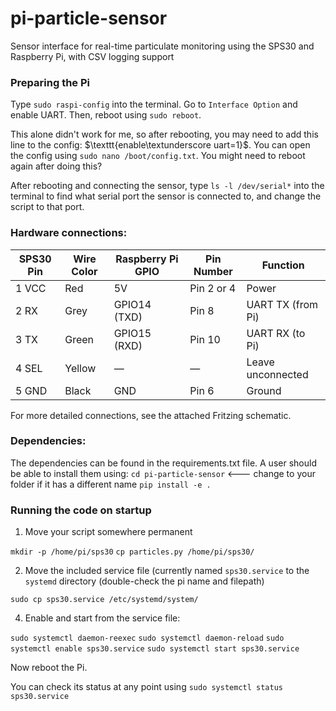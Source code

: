 # pi-particle-sensor
Sensor interface for real-time particulate monitoring using the SPS30 and Raspberry Pi, with CSV logging support

### Preparing the Pi
Type $\texttt{sudo raspi-config}$ into the terminal. Go to $\texttt{Interface Option}$ and enable UART. Then, reboot using $\texttt{sudo reboot}$. 

This alone didn't work for me, so after rebooting, you may need to add this line to the config: $\texttt{enable\textunderscore uart=1}$.
You can open the config using $\texttt{sudo nano /boot/config.txt}$. You might need to reboot again after doing this? 

After rebooting and connecting the sensor, type $\texttt{ls -l /dev/serial*}$ into the terminal to find what serial port the sensor is connected to, and change the script to that port.

### Hardware connections:

| SPS30 Pin | Wire Color | Raspberry Pi GPIO | Pin Number | Function             |
|-----------|------------|-------------------|-------------|---------------------|
| 1 VCC     | Red        | 5V                | Pin 2 or 4  | Power               |
| 2 RX      | Grey       | GPIO14 (TXD)      | Pin 8       | UART TX (from Pi)   |
| 3 TX      | Green      | GPIO15 (RXD)      | Pin 10      | UART RX (to Pi)     |
| 4 SEL     | Yellow     | —                 | —           | Leave unconnected   |
| 5 GND     | Black      | GND               | Pin 6       | Ground              |

For more detailed connections, see the attached Fritzing schematic.


### Dependencies:
The dependencies can be found in the requirements.txt file. A user should be able to install them using:
$\texttt{cd pi-particle-sensor}$ <--- change to your folder if it has a different name
$\texttt{pip install -e .}$


### Running the code on startup
1) Move your script somewhere permanent

$\texttt{mkdir -p /home/pi/sps30}$
$\texttt{cp particles.py /home/pi/sps30/}$

2) Move the included service file (currently named $\texttt{sps30.service}$ to the $\texttt{systemd}$ directory (double-check the pi name and filepath)
   
$\texttt{sudo cp sps30.service /etc/systemd/system/}$

4) Enable and start from the service file:

$\texttt{sudo systemctl daemon-reexec}$
$\texttt{sudo systemctl daemon-reload}$
$\texttt{sudo systemctl enable sps30.service}$
$\texttt{sudo systemctl start sps30.service}$

Now reboot the Pi.

You can check its status at any point using
$\texttt{sudo systemctl status sps30.service}$
